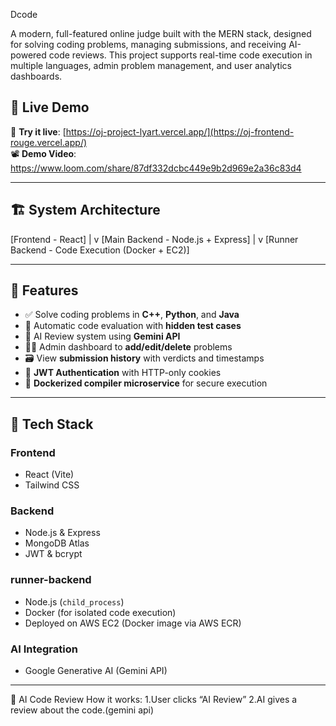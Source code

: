 Dcode

A modern, full-featured online judge built with the MERN stack, designed for solving coding problems, managing submissions, and receiving AI-powered code reviews. This project supports real-time code execution in multiple languages, admin problem management, and user analytics dashboards.

## 🌟 Live Demo

🔗 **Try it live**: [https://oj-project-lyart.vercel.app/](https://oj-frontend-rouge.vercel.app/)  
📽️ **Demo Video**: https://www.loom.com/share/87df332dcbc449e9b2d969e2a36c83d4

---

## 🏗 System Architecture

[Frontend - React]
       |
       v
[Main Backend - Node.js + Express]
       |
       v
[Runner Backend - Code Execution (Docker + EC2)]

---

## 📌 Features

- ✅ Solve coding problems in **C++**, **Python**, and **Java**
- 🧪 Automatic code evaluation with **hidden test cases**
- 🧠 AI Review system using **Gemini API**
- 🧑‍🏫 Admin dashboard to **add/edit/delete** problems
- 🗃 View **submission history** with verdicts and timestamps
- 🔐 **JWT Authentication** with HTTP-only cookies
- 🐳 **Dockerized compiler microservice** for secure execution
---

## 🧰 Tech Stack

### Frontend
- React (Vite)
- Tailwind CSS

### Backend
- Node.js & Express
- MongoDB Atlas
- JWT & bcrypt

### runner-backend
- Node.js (`child_process`)
- Docker (for isolated code execution)
- Deployed on AWS EC2 (Docker image via AWS ECR)

### AI Integration
- Google Generative AI (Gemini API)

---
🧠 AI Code Review
How it works:
1.User clicks “AI Review”
2.AI gives a review about the code.(gemini api)
